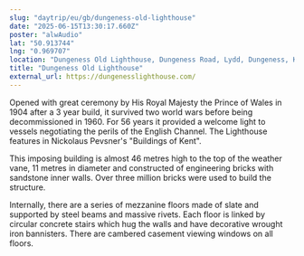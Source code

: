 ```yaml
---
slug: "daytrip/eu/gb/dungeness-old-lighthouse"
date: "2025-06-15T13:30:17.660Z"
poster: "alwAudio"
lat: "50.913744"
lng: "0.969707"
location: "Dungeness Old Lighthouse, Dungeness Road, Lydd, Dungeness, Kent, England, TN29 9ND"
title: "Dungeness Old Lighthouse"
external_url: https://dungenesslighthouse.com/
---
```

Opened with great ceremony by His Royal Majesty the Prince of Wales in 1904 after a 3 year build, it survived two world wars before being decommissioned in 1960. For 56 years it provided a welcome light to vessels negotiating the perils of the English Channel. The Lighthouse features in Nickolaus Pevsner's "Buildings of Kent".

This imposing building is almost 46 metres high to the top of the weather vane, 11 metres in diameter and constructed of engineering bricks with sandstone inner walls. Over three million bricks were used to build the structure.

Internally, there are a series of mezzanine floors made of slate and supported by steel beams and massive rivets. Each floor is linked by circular concrete stairs which hug the walls and have decorative wrought iron bannisters. There are cambered casement viewing windows on all floors.